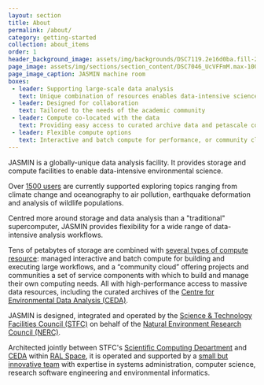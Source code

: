 ```yaml
---
layout: section
title: About
permalink: /about/
category: getting-started
collection: about_items
order: 1
header_background_image: assets/img/backgrounds/DSC7119.2e16d0ba.fill-2000x1000.jpg
page_image: assets/img/sections/section_content/DSC7046_UcVFFmM.max-1000x1000.jpg
page_image_caption: JASMIN machine room
boxes:
 - leader: Supporting large-scale data analysis
   text: Unique combination of resources enables data-intensive science
 - leader: Designed for collaboration
   text: Tailored to the needs of the academic community
 - leader: Compute co-located with the data
   text: Providing easy access to curated archive data and petascale collaborative workspaces
 - leader: Flexible compute options
   text: Interactive and batch compute for performance, or community cloud resources for autonomy and scalability
---
```


JASMIN is a globally-unique data analysis facility. It provides storage and compute facilities to enable data-intensive environmental science. 

Over [1500 users](/users/community/) are currently supported exploring topics ranging from climate change and oceanography to air pollution, earthquake deformation and analysis of wildlife populations.

Centred more around storage and data analysis than a "traditional" supercomputer, JASMIN provides flexibility for a wide range of data-intensive analysis workflows.

Tens of petabytes of storage are combined with [several types of compute resource](/about/services/): managed interactive and batch compute for building and executing large workflows, and a “community cloud” offering projects and communities a set of service components with which to build and manage their own computing needs. All with high-performance access to massive data resources, including the curated archives of the [Centre for Environmental Data Analysis (CEDA)](https://www.ceda.ac.uk).

JASMIN is designed, integrated and operated by the [Science &amp; Technology Facilities Council (STFC)](https://stfc.ukri.org/) on behalf of the [Natural Environment Research Council (NERC)](https://nerc.ukri.org/).

Architected jointly between STFC's [Scientific Computing Department](https://www.scd.stfc.ac.uk/) and [CEDA](https://www.ceda.ac.uk/) within [RAL Space](https://www.ralspace.stfc.ac.uk/), it is operated and supported by a [small but innovative team](/about/team/) with expertise in systems administration, computer science, research software engineering and environmental informatics.



